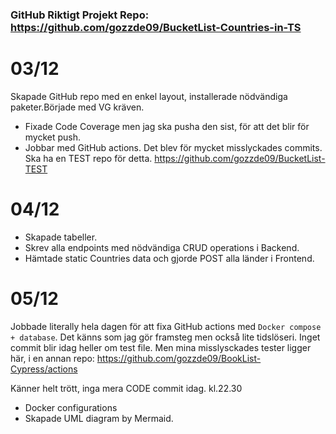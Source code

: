 ### GitHub Riktigt Projekt Repo: https://github.com/gozzde09/BucketList-Countries-in-TS

# 03/12

Skapade GitHub repo med en enkel layout, installerade nödvändiga paketer.Började med VG kräven.

- Fixade Code Coverage men jag ska pusha den sist, för att det blir för mycket push.
- Jobbar med GitHub actions. Det blev för mycket misslyckades commits. Ska ha en TEST repo för detta. https://github.com/gozzde09/BucketList-TEST

# 04/12

- Skapade tabeller.
- Skrev alla endpoints med nödvändiga CRUD operations i Backend.
- Hämtade static Countries data och gjorde POST alla länder i Frontend.

# 05/12

Jobbade literally hela dagen för att fixa GitHub actions med `Docker compose + database`. Det känns som jag gör framsteg men också lite tidslöseri. Inget commit blir idag heller om test file. Men mina misslysckades tester ligger här, i en annan repo: https://github.com/gozzde09/BookList-Cypress/actions

Känner helt trött, inga mera CODE commit idag. kl.22.30

- Docker configurations
- Skapade UML diagram by Mermaid.
